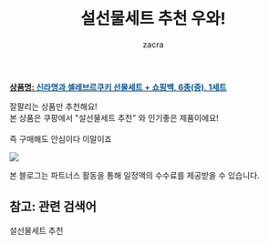﻿---
layout: post
title:  "설선물세트 추천 우와!"
author: zacra
categories: [ 아이템 ]
tags: [설선물세트 추천]
image: https://static.coupangcdn.com/image/product/image/vendoritem/2018/11/19/3001302398/7180e50d-0aad-421b-9ee9-b7d58ac57b53.jpg 
description: "쿠팡에서 설선물세트 추천 관련 상품으로 가장 잘팔리는 제품 중 하나입니다."
rating: 4.5
---

<a href="https://link.coupang.com/re/AFFSDP?lptag=AF8407795&pageKey=2904014&itemId=13558593&vendorItemId=3001302398&traceid=V0-153-2b0bf772ebcc5f06"><b>상품명: <font color='#01579B'>신라명과 셀레브르쿠키 선물세트 + 쇼핑백, 6종(중), 1세트</font></b></a>

잘팔리는 상품만 추천해요!<br/>
본 상품은 쿠팡에서 "설선물세트 추천" 와 인기좋은 제품이에요!<br/><br/>
즉 구매해도 안심이다 이말이죠 <br/>



<a href="https://link.coupang.com/re/AFFSDP?lptag=AF8407795&pageKey=2904014&itemId=13558593&vendorItemId=3001302398&traceid=V0-153-2b0bf772ebcc5f06"><img src="https://thumbnail6.coupangcdn.com/thumbnails/remote/q89/image/product/content/vendorItem/2018/10/31/13558593/3ea2942e-dbf8-4911-a3c8-c600b050a5fe.jpg"></a> 

본 블로그는 파트너스 활동을 통해 일정액의 수수료를 제공받을 수 있습니다.

## 참고: 관련 검색어    
설선물세트 추천